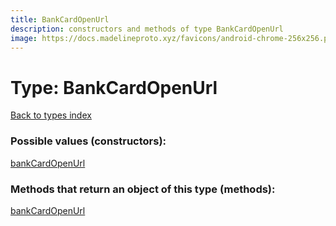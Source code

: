 ```yaml
---
title: BankCardOpenUrl
description: constructors and methods of type BankCardOpenUrl
image: https://docs.madelineproto.xyz/favicons/android-chrome-256x256.png
---
```

# Type: BankCardOpenUrl
[Back to types index](index.md)



### Possible values (constructors):

[bankCardOpenUrl](../constructors/bankCardOpenUrl.md)  



### Methods that return an object of this type (methods):



[bankCardOpenUrl](../constructors/bankCardOpenUrl.md)  

